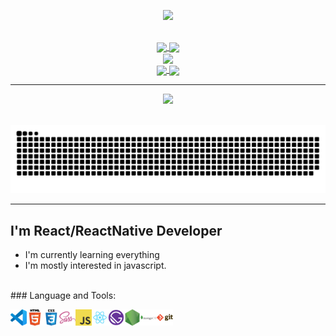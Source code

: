 

<p align="center">
  <img src="https://readme-typing-svg.herokuapp.com/?lines=Hi+there...;I+am+Tolga+Yonca;Frontend+Developer&font=Fira%20Code&center=true&width=440&height=45&color=f75c7e&vCenter=true&size=30">
</p>

<br>

 <!--Statistics-->
<div align="center">
  <div align="center">
<a href="https://github.com/tlgync/github-profile-views-counter">
    <img align="center" src="https://komarev.com/ghpvc/?username=tlgync&color=f75c7e">
</a>
<a href="https://github.com/tlgync?tab=followers">
    <img align="center"  src="https://img.shields.io/github/followers/tlgync?style=flat-square&color=f75c7e">
</a>
  </div>

<div>
<img align="center" src="https://github-readme-stats.vercel.app/api?username=tlgync&show_icons=true&theme=radical" />
</div>
<a href="https://github.com/tlgync">
  <img align="center" src="https://github-readme-streak-stats.herokuapp.com?user=tlgync&theme=radical&date_format=j%20M%5B%20Y%5D" />
</a>
<!-- <a href="https://github.com/anuraghazra/github-readme-stats">
  <img align="center" src="https://github-readme-stats.vercel.app/api/wakatime?username=tlgync&show_icons=true&theme=radical" />
</a> -->
<a href="https://github.com/tlgync">
  <img align="center" src="https://github-readme-stats.vercel.app/api/top-langs/?username=tlgync&layout=compact&theme=radical" />
</a>
</div>

<hr />


<div  align="center"> <img src="https://activity-graph.herokuapp.com/graph?username=tlgync&theme=xcode" /></div>

<br>

![snake svg](https://github.com/tlgync/tlgync/blob/output/github-contribution-grid-snake.svg)

<hr/>

## I'm React/ReactNative Developer
- I'm currently learning everything
- I'm mostly interested in javascript.
<br>
### Language and Tools:

<br>

[<img align="left" alt="Visual Studio Code" width="26px" src="https://raw.githubusercontent.com/github/explore/80688e429a7d4ef2fca1e82350fe8e3517d3494d/topics/visual-studio-code/visual-studio-code.png" />](https://code.visualstudio.com/)

[<img align="left" alt="Visual Studio Code" width="26px" src="https://raw.githubusercontent.com/github/explore/80688e429a7d4ef2fca1e82350fe8e3517d3494d/topics/html/html.png" />](https://code.visualstudio.com/)

[<img align="left"  width="26px" src="https://raw.githubusercontent.com/github/explore/80688e429a7d4ef2fca1e82350fe8e3517d3494d/topics/css/css.png" />](https://code.visualstudio.com/)

[<img align="left" alt="Visual Studio Code" width="26px" src="https://raw.githubusercontent.com/github/explore/80688e429a7d4ef2fca1e82350fe8e3517d3494d/topics/sass/sass.png" />](https://code.visualstudio.com/)

[<img align="left" alt="Visual Studio Code" width="26px" src="https://raw.githubusercontent.com/github/explore/80688e429a7d4ef2fca1e82350fe8e3517d3494d/topics/javascript/javascript.png" />](https://code.visualstudio.com/)

[<img align="left" alt="Visual Studio Code" width="26px" src="https://raw.githubusercontent.com/github/explore/80688e429a7d4ef2fca1e82350fe8e3517d3494d/topics/react/react.png" />](https://code.visualstudio.com/)

[<img align="left" alt="Visual Studio Code" width="26px" src="https://raw.githubusercontent.com/github/explore/e94815998e4e0713912fed477a1f346ec04c3da2/topics/gatsby/gatsby.png" />](https://code.visualstudio.com/)

[<img align="left" alt="Visual Studio Code" width="26px" src="https://raw.githubusercontent.com/github/explore/80688e429a7d4ef2fca1e82350fe8e3517d3494d/topics/nodejs/nodejs.png" />](https://code.visualstudio.com/)

[<img align="left" alt="Visual Studio Code" width="26px" src="https://raw.githubusercontent.com/github/explore/80688e429a7d4ef2fca1e82350fe8e3517d3494d/topics/mongodb/mongodb.png" />](https://code.visualstudio.com/)

[<img align="left" alt="Visual Studio Code" width="26px" src="https://raw.githubusercontent.com/github/explore/80688e429a7d4ef2fca1e82350fe8e3517d3494d/topics/git/git.png" />](https://code.visualstudio.com/)

